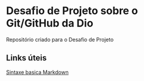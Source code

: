 # Desafio de Projeto sobre o Git/GitHub da Dio
Repositório criado para o Desafio de Projeto

## Links úteis
[Sintaxe basica Markdown](https://www.markdown.org/basic-syntax/)
